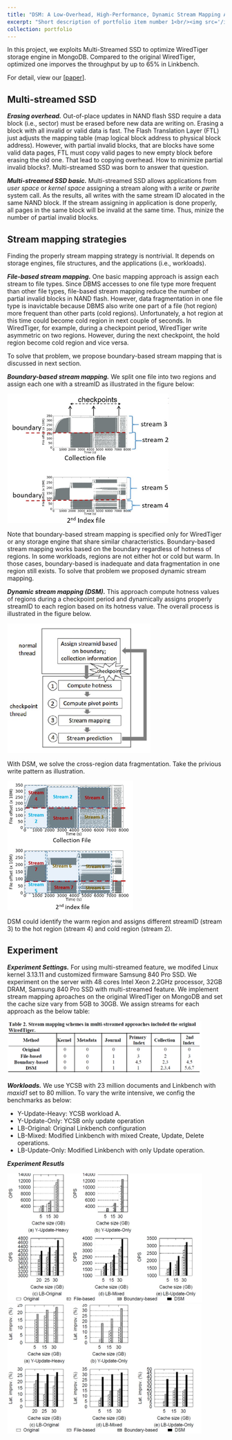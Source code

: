 ```yaml
---
title: "DSM: A Low-Overhead, High-Performance, Dynamic Stream Mapping Approach for MongoDB"
excerpt: "Short description of portfolio item number 1<br/><img src='/images/portfolio_imgs/mssd/DSM_process.jpg'>"
collection: portfolio
---
```


In this project, we exploits Multi-Streamed SSD to optimize WiredTiger storage engine in MongoDB. Compared to the original WiredTiger, optimized one imporves the throughput by up to 65% in Linkbench.

For detail, view our [[paper](http://jise.iis.sinica.edu.tw/JISESearch/pages/View/PaperView.jsf?keyId=167_2231)].

## Multi-streamed SSD

***Erasing overhead.*** Out-of-place updates in NAND flash SSD require a data block (i.e., sector) must be erased before new data are writing on. Erasing a block with all invalid or valid data is fast. The Flash Translation Layer (FTL) just adjusts the mapping table (map logical block address to physical block address). However, with partial invalid blocks, that are blocks have some valid data pages, FTL must copy valid pages to new empty block before erasing the old one. That lead to copying overhead. How to minimize partial invalid blocks?. Multi-streamed SSD was born to answer that question.

***Multi-streamed SSD basic.*** Multi-streamed SSD allows applications from *user space* or *kernel space* assigning a stream along with a *write* or *pwrite* system call. As the results, all writes with the same stream ID alocated in the same NAND block. If the stream assigning in application is done properly, all pages in the same block will be invalid at the same time. Thus, minize the number of partial invalid blocks.

## Stream mapping strategies
Finding the properly stream mapping strategy is nontrivial. It depends on storage engines, file structures, and the applications (i.e., workloads). 

***File-based stream mapping.*** One basic mapping approach is assign each stream to file types. Since DBMS accesses to one file type more frequent than other file types, file-based stream mapping reduce the number of partial invalid blocks in NAND flash. However, data fragmentation in one file type is inavictable because DBMS also write one part of a file (hot region) more frequent than other parts (cold regions). Unfortunately, a hot region at this time could become cold region in next couple of seconds. In WiredTiger, for example, during a checkpoint period, WiredTiger write asymmetric on two regions. However, during the next checkpoint, the hold region become cold region and vice versa.

To solve that problem, we propose boundary-based stream mapping that is discussed in next section.

***Boundary-based stream mapping.*** We split one file into two regions and assign each one with a streamID as illustrated in the figure below:
<div>
<img src='/images/portfolio_imgs/mssd/boundary_stream_mapping.jpg' height="300">
</div>
   
Note that boundary-based stream mapping is specified only for WiredTiger or any storage engine that share similar characteristics. Boundary-based stream mapping works based on the boundary regardless of hotness of regions. In some workloads, regions are not either hot or cold but warm. In those cases, boundary-based is inadequate and data fragmentation in one region still exists. To solve that problem we proposed dynamic stream mapping.

***Dynamic stream mapping (DSM).*** This approach compute hotness values of regions during a checkpoint period and dynamically assigns properly streamID to each region based on its hotness value. The overall process is illustrated in the figure below.

<div>
<img src='/images/portfolio_imgs/mssd/DSM_process.jpg' height="300">
</div>

With DSM, we solve the cross-region data fragmentation. Take the privious write pattern as illustration.

<div>
<img src='/images/portfolio_imgs/mssd/dynamic_stream_mapping.jpg' height="300">
</div>
 
DSM could identify the warm region and assigns different streamID (stream 3) to the hot region (stream 4) and cold region (stream 2). 

## Experiment
***Experiment Settings.*** For using multi-streamed feature, we modifed Linux kernel 3.13.11 and customized firmware Samsung 840 Pro SSD. We experiment on the server with 48 cores Intel Xeon 2.2GHz processor, 32GB DRAM, Samsung 840 Pro SSD with multi-streamed feature. We implement stream mapping aproaches on the original WiredTiger on MongoDB and set the cache size vary from 5GB to 30GB.
We assign streams for each approach as the below table:
<div>
<img src='/images/portfolio_imgs/mssd/stream_mapping_table.jpg' width="450">
</div>

***Workloads.*** We use YCSB with 23 million documents and Linkbench with *maxid1* set to 80 million. To vary the write intensive, we config the benchmarks as below:

* Y-Update-Heavy: YCSB workload A.
* Y-Update-Only: YCSB only update operation
* LB-Original: Original Linkbench configuration
* LB-Mixed: Modified Linkbench with mixed Create, Update, Delete operations.
* LB-Update-Only: Modified Linkbench with only Update operation.

***Experiment Resutls***
<div>
<img src='/images/portfolio_imgs/mssd/DSM_iops.jpg' height="300">
</div>

<div>
<img src='/images/portfolio_imgs/mssd/DSM_lat.jpg' height="300">
</div>
